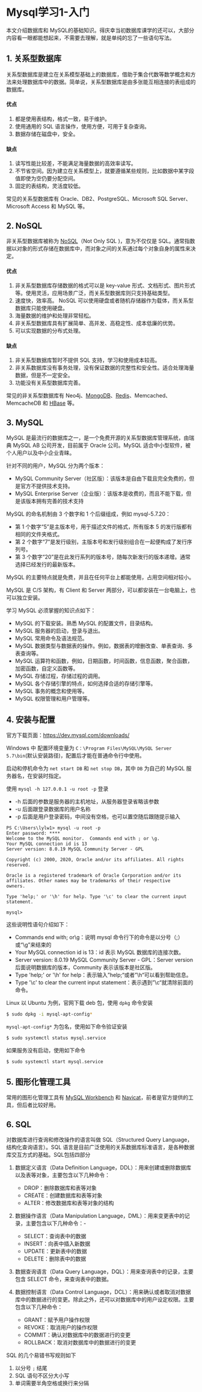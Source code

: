 # Mysql学习1-入门


本文介绍数据库和 MySQL的基础知识。得庆幸当初数据库课学的还可以，大部分内容看一眼都能想起来，不需要去理解，就是单纯的忘了一些语句写法。

<!--more-->

## 1. 关系型数据库

关系型数据库是建立在关系模型基础上的数据库，借助于集合代数等数学概念和方法来处理数据库中的数据。简单说，关系型数据库是由多张能互相连接的表组成的数据库。

#### 优点

1. 都是使用表结构，格式一致，易于维护。
2. 使用通用的 SQL 语言操作，使用方便，可用于复杂查询。
3. 数据存储在磁盘中，安全。

#### 缺点

1. 读写性能比较差，不能满足海量数据的高效率读写。
2. 不节省空间。因为建立在关系模型上，就要遵循某些规则，比如数据中某字段值即使为空仍要分配空间。
3. 固定的表结构，灵活度较低。

常见的关系型数据库有 Oracle、DB2、PostgreSQL、Microsoft SQL Server、Microsoft Access 和 MySQL 等。

## 2. NoSQL

非关系型数据库被称为 [NoSQL](http://m.biancheng.net/nosql/)（Not Only SQL )，意为不仅仅是 SQL。通常指数据以对象的形式存储在数据库中，而对象之间的关系通过每个对象自身的属性来决定。

#### 优点

1. 非关系型数据库存储数据的格式可以是 key-value 形式、文档形式、图片形式等。使用灵活，应用场景广泛，而关系型数据库则只支持基础类型。
2. 速度快，效率高。 NoSQL 可以使用硬盘或者随机存储器作为载体，而关系型数据库只能使用硬盘。
3. 海量数据的维护和处理非常轻松。
4. 非关系型数据库具有扩展简单、高并发、高稳定性、成本低廉的优势。
5. 可以实现数据的分布式处理。

#### 缺点

1. 非关系型数据库暂时不提供 SQL 支持，学习和使用成本较高。
2. 非关系数据库没有事务处理，没有保证数据的完整性和安全性。适合处理海量数据，但是不一定安全。
3. 功能没有关系型数据库完善。

常见的非关系型数据库有 Neo4j、[MongoDB](http://m.biancheng.net/mongodb/)、[Redis](http://m.biancheng.net/redis/)、Memcached、MemcacheDB 和 [HBase](http://m.biancheng.net/hbase/) 等。

## 3. MySQL

MySQL 是最流行的数据库之一，是一个免费开源的关系型数据库管理系统，由瑞典 MySQL AB 公司开发，目前属于 Oracle 公司。MySQL 适合中小型软件，被个人用户以及中小企业青睐。

针对不同的用户，MySQL 分为两个版本：

- MySQL Community Server（社区版）：该版本是自由下载且完全免费的，但是官方不提供技术支持。
- MySQL Enterprise Server（企业版）：该版本是收费的，而且不能下载，但是该版本拥有完善的技术支持

MySQL 的命名机制由 3 个数字和 1 个后缀组成，例如 mysql-5.7.20：

- 第 1 个数字“5”是主版本号，用于描述文件的格式，所有版本 5 的发行版都有相同的文件夹格式。
- 第 2 个数字“7”是发行级别，主版本号和发行级别组合在一起便构成了发行序列号。
- 第 3 个数字“20”是在此发行系列的版本号，随每次新发行的版本递增。通常选择已经发行的最新版本。

MySQL 的主要特点就是免费，并且在任何平台上都能使用，占用空间相对较小。

MySQL 是 C/S 架构，有 Client 和 Server 两部分，可以都安装在一台电脑上，也可以独立安装。

学习 MySQL 必须掌握的知识点如下：

- MySQL 的下载安装。熟悉 MySQL 的配置文件，目录结构。
- MySQL 服务器的启动，登录与退出。
- MySQL 常用命令及语法规范。
- MySQL 数据类型与数据表的操作。例如，数据表的增删改查、单表查询、多表查询等。
- MySQL 运算符和函数，例如，日期函数，时间函数，信息函数，聚合函数，加密函数，自定义函数等。
- MySQL 存储过程，存储过程的调用。
- MySQL 各个存储引擎的特点，如何选择合适的存储引擎等。
- MySQL 事务的概念和使用等。
- MySQL 权限管理和用户管理等。

## 4. 安装与配置

官方下载页面：https://dev.mysql.com/downloads/

Windows 中 配置环境变量为 `C：\Program Files\MySQL\MySQL Server 5.7\bin`(默认安装路径)，配置后才能在普通命令行中使用。

启动和停机命令为 `net start DB` 和 `net stop DB`，其中 `DB` 为自己的 MySQL 服务器名，在安装时指定。

使用 `mysql -h 127.0.0.1 -u root -p` 登录

- -h 后面的参数是服务器的主机地址，从服务器登录省略该参数
- -u 后面跟登录数据库的用户名称
- -p 后面是用户登录密码，中间没有空格，也可以置空随后跟随提示输入

```mysql
PS C:\Users\lylw1> mysql -u root -p
Enter password: ****
Welcome to the MySQL monitor.  Commands end with ; or \g.
Your MySQL connection id is 13
Server version: 8.0.19 MySQL Community Server - GPL

Copyright (c) 2000, 2020, Oracle and/or its affiliates. All rights reserved.

Oracle is a registered trademark of Oracle Corporation and/or its
affiliates. Other names may be trademarks of their respective
owners.

Type 'help;' or '\h' for help. Type '\c' to clear the current input statement.

mysql>
```

这些说明性语句介绍如下：

- Commands end with; or\g：说明 mysql 命令行下的命令是以分号（;）或“\g”来结束的
- Your MySQL connection id is 13：id 表示 MySQL 数据库的连接次数。
- Server version: 8.0.19 MySQL Community Server - GPL：Server version 后面说明数据库的版本，Community 表示该版本是社区版。
- Type 'help;' or '\h' for help：表示输入”help;“或者”\h“可以看到帮助信息。
- Type '\c' to clear the current input statement：表示遇到”\c“就清除前面的命令。

Linux 以 Ubuntu 为例，官网下载 deb 包，使用 `dpkg` 命令安装

```bash
$ sudo dpkg -i mysql-apt-config*
```

`mysql-apt-config*` 为包名，使用如下命令验证安装

```bash
$ sudo systemctl status mysql.service
```

如果服务没有启动，使用如下命令

```bash
$ sudo systemctl start mysql.service
```

## 5. 图形化管理工具

常用的图形化管理工具有 [MySQL Workbench](http://dev.mysql.com/downloads/workbench/) 和 [Navicat](http://www.avicat.com/)，前者是官方提供的工具，但后者比较好用。

## 6. SQL

对数据库进行查询和修改操作的语言叫做 SQL（Structured Query Language，结构化查询语言）。SQL 语言是目前广泛使用的关系数据库标准语言，是各种数据库交互方式的基础。SQL包括四部分

1. 数据定义语言（Data Definition Language，DDL）：用来创建或删除数据库以及表等对象，主要包含以下几种命令：
   - DROP：删除数据库和表等对象
   - CREATE：创建数据库和表等对象
   - ALTER：修改数据库和表等对象的结构

2. 数据操作语言（Data Manipulation Language，DML）：用来变更表中的记录，主要包含以下几种命令：- 
   - SELECT：查询表中的数据
   - INSERT：向表中插入新数据
   - UPDATE：更新表中的数据
   - DELETE：删除表中的数据

3. 数据查询语言（Data Query Language，DQL）：用来查询表中的记录，主要包含 SELECT 命令，来查询表中的数据。

4. 数据控制语言（Data Control Language，DCL）：用来确认或者取消对数据库中的数据进行的变更。除此之外，还可以对数据库中的用户设定权限。主要包含以下几种命令：
   - GRANT：赋予用户操作权限
   - REVOKE：取消用户的操作权限
   - COMMIT：确认对数据库中的数据进行的变更
   - ROLLBACK：取消对数据库中的数据进行的变更

SQL 的几个易错书写规则如下

1. 以分号 `;` 结尾
2. SQL 语句不区分大小写
3. 单词需要半角空格或换行来分隔
